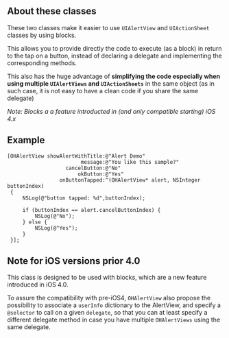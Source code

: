 ## About these classes

These two classes make it easier to use `UIAlertView` and `UIActionSheet` classes by using blocks.

This allows you to provide directly the code to execute (as a block) in return to the tap on a button,
instead of declaring a delegate and implementing the corresponding methods.

This also has the huge advantage of **simplifying the code especially when using multiple `UIAlertViews` and `UIActionSheets`** in the same object (as in such case, it is not easy to have a clean code if you share the same delegate)

_Note: Blocks a a feature introducted in (and only compatible starting) iOS 4.x_

## Example

    [OHAlertView showAlertWithTitle:@"Alert Demo"
                            message:@"You like this sample?"
                       cancelButton:@"No"
                           okButton:@"Yes"
                     onButtonTapped:^(OHAlertView* alert, NSInteger buttonIndex)
     {
         NSLog(@"button tapped: %d",buttonIndex);
     
         if (buttonIndex == alert.cancelButtonIndex) {
             NSLog(@"No");
         } else {
             NSLog(@"Yes");
         }
     }];

## Note for iOS versions prior 4.0

This class is designed to be used with blocks, which are a new feature introduced in iOS 4.0. 
	
To assure the compatibility with pre-iOS4, `OHAlertView` also propose the possibility to associate a `userInfo` dictionary to the AlertView, and specify a `@selector` to call on a given `delegate`, so that you can at least specify a different delegate method in case you have multiple `OHAlertViews` using the same delegate.